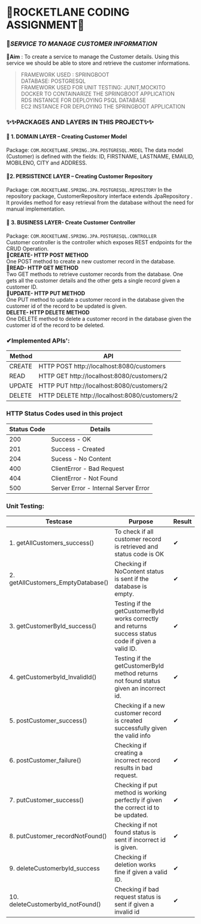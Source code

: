 # 🚀ROCKETLANE CODING ASSIGNMENT🚀
### 📒***SERVICE TO MANAGE CUSTOMER INFORMATION***

📌**Aim** :
To create a service to manage the Customer details. Using this service we should be able to store and retrieve the customer informations.

>FRAMEWORK USED : SPRINGBOOT </br>
>DATABASE: POSTGRESQL  </br>
>FRAMEWORK USED FOR UNIT TESTING: JUNIT,MOCKITO </br>
>DOCKER TO CONTAINARIZE THE SPRINGBOOT APPLICATION </br>
>RDS INSTANCE FOR DEPLOYING PSQL DATABASE </br>
>EC2 INSTANCE FOR DEPLOYING THE SPRINGBOOT APPLICATION </br>

### ✨✨**PACKAGES AND LAYERS IN THIS PROJECT**✨✨
#### 📍 1.	DOMAIN LAYER – Creating Customer Model
Package: `COM.ROCKETLANE.SPRING.JPA.POSTGRESQL.MODEL`
The data model (Customer) is defined with the fields: ID, FIRSTNAME, LASTNAME, EMAILID, MOBILENO, CITY and ADDRESS.

#### 📍2.	PERSISTENCE LAYER – Creating Customer Repository
Package: `COM.ROCKETLANE.SPRING.JPA.POSTGRESQL.REPOSITORY`
In the repository package, CustomerRepository interface extends JpaRepository .
It provides method for easy retrieval from the database without the need for manual implementation.

#### 📍 3.	BUSINESS LAYER- Create Customer Controller
Package: `COM.ROCKETLANE.SPRING.JPA.POSTGRESQL.CONTROLLER`</br>
Customer controller is the controller which exposes REST endpoints for the CRUD Operation.</br>
**🚀CREATE- HTTP POST METHOD**</br>
One POST method to create a new customer record in the database.</br>
**🚀READ- HTTP GET METHOD**</br>
Two GET methods to retrieve customer records from the database. One gets all the customer details and the other gets a single record given a customer ID.</br>
**🚀UPDATE- HTTP PUT METHOD**</br>
One PUT method to update a customer record in the database given the customer id of the record to be updated is given.</br>
**DELETE- HTTP DELETE METHOD**</br>
One DELETE method to delete a customer record in the database given the customer id of the record to be deleted.</br>


### ✔Implemented APIs':
| Method | API|
| ------ | ------ |
| CREATE |HTTP POST http://localhost:8080/customers|
| READ | HTTP GET http://localhost:8080/customers/2 |
| UPDATE | HTTP PUT http://localhost:8080/customers/2 |
| DELETE | HTTP DELETE http://localhost:8080/customers/2 |

### HTTP Status Codes used in this project

|Status Code|Details|
|------|------|
|200|Success - OK|
|201|Success - Created|
|204|Sucess - No Content|
|400|ClientError - Bad Request|
|404|ClientError - Not Found|
|500|Server Error - Internal Server Error|

### Unit Testing:

|Testcase| Purpose |Result|
|------|------|------|
|1. getAllCustomers_success()|To check if all customer record is retrieved and status code is OK|✔|
|2. getAllCustomers_EmptyDatabase()|Checking if NoContent status is sent if the database is empty.|✔|
|3. getCustomerById_success()|Testing if the getCustomerById works correctly and returns success status code if given a valid ID.|✔|
|4. getCustomerbyId_InvalidId()|Testing if the getCustomerById method returns not found status given an incorrect id.|✔|
|5. postCustomer_success()|Checking if a new customer record is created successfully given the valid info |✔|
|6. postCustomer_failure()|Checking if creating a incorrect record results in bad request.|✔|
|7. putCustomer_success()|Checking if put method is working perfectly if given the correct id to be updated.|✔|
|8. putCustomer_recordNotFound() |Checking if not found status is sent if incorrect id is given.|✔|
|9. deleteCustomerbyId_success|Checking if deletion works fine if given a valid ID.|✔|
|10. deleteCustomerbyId_notFound()|Checking if bad request status is sent if given a invalid id|✔|

